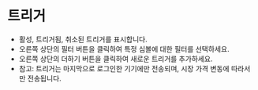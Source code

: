 # **트리거**

- 활성, 트리거됨, 취소된 트리거를 표시합니다.
- 오른쪽 상단의 필터 버튼을 클릭하여 특정 심볼에 대한 필터를 선택하세요.
- 오른쪽 상단의 더하기 버튼을 클릭하여 새로운 트리거를 추가하세요.
- 참고: 트리거는 마지막으로 로그인한 기기에만 전송되며, 시장 가격 변동에 따라서만 전송됩니다.